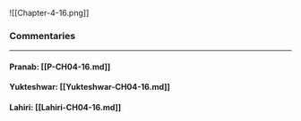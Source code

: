 ![[Chapter-4-16.png]]

### Commentaries

---

#### Pranab: [[P-CH04-16.md]]

#### Yukteshwar: [[Yukteshwar-CH04-16.md]]

#### Lahiri: [[Lahiri-CH04-16.md]]
